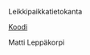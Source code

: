 Leikkipaikkatietokanta

[Koodi](https://gitlab.labranet.jamk.fi/N3998/klohjelmointi_harjoitust./-/tree/master/Leikkipaikat)

Matti Leppäkorpi